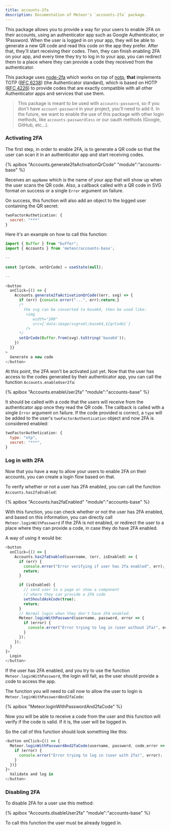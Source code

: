 ```yaml
---
title: accounts-2fa
description: Documentation of Meteor's `accounts-2fa` package.
---
```


This package allows you to provide a way for your users to enable 2FA on their accounts, using an authenticator app such as Google Authenticator, or 1Password. When the user is logged in on your app, they will be able to generate a new QR code and read this code on the app they prefer. After that, they'll start receiving their codes. Then, they can finish enabling 2FA on your app, and every time they try to log in to your app, you can redirect them to a place where they can provide a code they received from the authenticator.

This package uses [node-2fa](https://www.npmjs.com/package/node-2fa) which works on top of [notp](https://github.com/guyht/notp), **that** implements TOTP ([RFC 6238](https://www.ietf.org/rfc/rfc6238.txt)) (the Authenticator standard), which is based on HOTP ([RFC 4226](https://www.ietf.org/rfc/rfc4226.txt)) to provide codes that are exactly compatible with all other Authenticator apps and services that use them.

> This package is meant to be used with `accounts-password`, so if you don't have `account-password` in your project, you'll need to add it. In the future, we want to enable the use of this package with other login methods, like `accounts-passwordless` or our oauth methods (Google, GitHub, etc...).

<h3 id="activating-2fa">Activating 2FA</h3>

The first step, in order to enable 2FA, is to generate a QR code so that the user can scan it in an authenticator app and start receiving codes.

{% apibox "Accounts.generate2faActivationQrCode" "module":"accounts-base" %}

Receives an `appName` which is the name of your app that will show up when the user scans the QR code. Also, a callback called with a QR code in SVG format on success or a single `Error` argument
on failure.

On success, this function will also add an object to the logged user containing the QR secret:

```js
twoFactorAuthetication: {
  secret: "***"
}
``` 

Here it's an example on how to call this function:

```js
import { Buffer } from "buffer";
import { Accounts } from 'meteor/accounts-base';

--
  
const [qrCode, setQrCode] = useState(null);

--
  
<button
  onClick={() => {
    Accounts.generate2faActivationQrCode((err, svg) => {
      if (err) {console.error("...", err);return;}
      /*
        the svg can be converted to base64, then be used like: 
         <img 
            width="200"
            src={`data:image/svg+xml;base64,${qrCode}`}
         />
      */
      setQrCode(Buffer.from(svg).toString('base64'));
    })
  }}
>
  Generate a new code
</button>
```


At this point, the 2FA won't be activated just yet. Now that the user has access to the codes generated by their authenticator app, you can call the function `Accounts.enableUser2fa`:

{% apibox "Accounts.enableUser2fa" "module":"accounts-base" %}

It should be called with a code that the users will receive from the authenticator app once they read the QR code. The callback is called with a single `Error` argument on failure. If the code provided is correct, a `type` will be added to the user's `twoFactorAuthentication` object and now 2FA is considered enabled:

```js
twoFactorAuthetication: {
  type: "otp",
  secret: "***",
}
```

<h3 id="log-in-with-2fa">Log in with 2FA</h3>

Now that you have a way to allow your users to enable 2FA on their accounts, you can create a login flow based on that.

To verify whether or not a user has 2FA enabled, you can call the function `Accounts.has2faEnabled`:

{% apibox "Accounts.has2faEnabled" "module":"accounts-base" %}

With this function, you can check whether or not the user has 2FA enabled, and based on this information, you can directly call `Meteor.loginWithPassword` if the 2FA is not enabled, or redirect the user to a place where they can provide a code, in case they do have 2FA enabled.

A way of using it would be:

```js
<button 
  onClick={() => {
    Accounts.has2faEnabled(username, (err, isEnabled) => {
      if (err) {
        console.error("Error verifying if user has 2fa enabled", err);
        return;
      }

      if (isEnabled) {
        // send user to a page or show a component 
        // where they can provide a 2FA code
        setShouldAskCode(true);
        return;
      }
      // Normal login when they don't have 2FA enabled.
      Meteor.loginWithPassword(username, password, error => {
        if (error) {
          console.error("Error trying to log in (user without 2fa)", error);
        }
      });
    });
  }
}>
  Login
</button>
```

If the user has 2FA enabled, and you try to use the function `Meteor.loginWithPassword`, the login will fail, as the user should provide a code to access the app.

The function you will need to call now to allow the user to login is `Meteor.loginWithPasswordAnd2faCode`:

{% apibox "Meteor.loginWithPasswordAnd2faCode" %}

Now you will be able to receive a code from the user and this function will verify if the code is valid. If it is, the user will be logged in.

So the call of this function should look something like this:

```js
<button onClick={() => {
  Meteor.loginWithPasswordAnd2faCode(username, password, code,error => {
    if (error) {
      console.error("Error trying to log in (user with 2fa)", error);
    }
  })}
}>
  Validate and log in
</button>
```

<h3 id="disabling-2fa">Disabling 2FA</h3>

To disable 2FA for a user use this method: 

{% apibox "Accounts.disableUser2fa" "module":"accounts-base" %}

To call this function the user must be already logged in.
